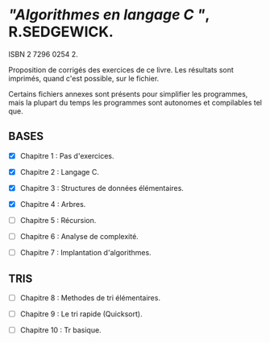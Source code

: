 # _"Algorithmes en langage C "_, R.SEDGEWICK. 

ISBN 2 7296 0254 2.

Proposition de corrigés des exercices de ce livre.
Les résultats sont imprimés, quand c'est possible, sur le fichier.

Certains fichiers annexes sont présents pour simplifier les programmes,
mais la plupart du temps les programmes sont autonomes et compilables tel que.


## BASES

- [x] Chapitre 1 : Pas d'exercices.

- [x] Chapitre 2 : Langage C.

- [x] Chapitre 3 : Structures de données élémentaires.

- [x] Chapitre 4 : Arbres.

- [ ] Chapitre 5 : Récursion.

- [ ] Chapitre 6 : Analyse de complexité.

- [ ] Chapitre 7 : Implantation d'algorithmes.

## TRIS

- [ ] Chapitre 8 : Methodes de tri élémentaires.

- [ ] Chapitre 9 : Le tri rapide (Quicksort).

- [ ] Chapitre 10 : Tr basique.



